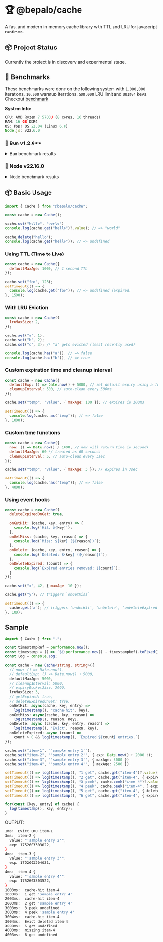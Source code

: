 # 🏆 @bepalo/cache

A fast and modern in-memory cache library with TTL and LRU for javascript runtimes.

## 📦 Project Status

Currently the project is in discovery and experimental stage.

## 📢 Benchmarks

These benchmarks were done on the following system with `1,000,000` iterations, 
`10,000` warmup iterations, `500,000` LRU limit and `UUIDv4` keys. Checkout [benchmark](bench/benchmark.js)

**System Info:**

```js
CPU: AMD Ryzen 7 5700U (8 cores, 16 threads)
RAM: 16 GB DDR4
OS: Pop!_OS 22.04 (Linux 6.8)
Node.js: v22.6.0
```

### 🥇 Bun v1.2.6**

<details>
<summary>Bun benchmark results</summary>

**Benchmarking @bepalo/cache (N=`1,000,000`, LRU-Limit=`500,000`, K=`UUIDv4`)**


| Operation                    | ns/operation | operations/s |
|------------------------------|--------------|--------------|
| cache.get: hit               |       111.14 |    8,997,658 |
| cache.get: miss              |      105.218 |    9,504,060 |
| cache.get: miss, empty       |       11.781 |   84,883,677 |
| cache.set: new               |      449.293 |    2,225,718 |
| cache.set: override          |      534.526 |    1,870,816 |
| cache.update:                |      298.698 |    3,347,867 |
| cache.deleteExpired: all     |  333,333,333 |            3 |
| cache.deleteExpired: none    |  421,052.632 |        2,375 |

**Comparing with native Map**

| Operation                    | ns/operation | operations/s |
|------------------------------|--------------|--------------|
| Map.get: hit                 |        4.768 |  209,744,784 |
| Map.get: miss                |        5.078 |  196,931,841 |
| Map.get: miss, empty         |        4.539 |  220,326,435 |
| Map.set:                     |      241.091 |    4,147,819 |
| Map.set: update              |      139.334 |    7,177,024 |
| Map.delete:                  |      179.569 |    5,568,900 |

</details>

### 🥈 Node v22.16.0

<details>
<summary>Node benchmark results</summary>

**Benchmarking @bepalo/cache (N=`1,000,000`, LRU-Limit=`500,000`, K=`UUIDv4`)**

| Operation                    | ns/operation | operations/s |
|------------------------------|--------------|--------------|
| cache.get: hit               |        223.6 |    4,472,267 |
| cache.get: miss              |      235.573 |    4,244,975 |
| cache.get: miss, empty       |       31.271 |   31,978,921 |
| cache.set: new               |      889.589 |    1,124,115 |
| cache.set: override          |    1,167.268 |      856,701 |
| cache.update:                |      544.116 |    1,837,842 |
| cache.deleteExpired: all     |  500,000,000 |            2 |
| cache.deleteExpired: none    |  176,211.454 |        5,675 |

**Comparing with native Map**

| Operation                    | ns/operation | operations/s |
|------------------------------|--------------|--------------|
| Map.get: hit                 |      185.881 |    5,379,777 |
| Map.get: miss                |      184.672 |    5,415,001 |
| Map.get: miss, empty         |        9.007 |  111,025,374 |
| Map.set:                     |      268.631 |    3,722,579 |
| Map.set: update              |      196.197 |    5,096,925 |
| Map.delete:                  |      219.495 |    4,555,914 |

</details>


## 📦 Basic Usage


```js
import { Cache } from "@bepalo/cache";

const cache = new Cache();

cache.set("hello", "world");
console.log(cache.get("hello")?.value); // => "world"

cache.delete("hello");
console.log(cache.get("hello")); // => undefined
```

### Using TTL (Time to Live)

```js
const cache = new Cache({
  defaultMaxAge: 1000, // 1 second TTL
});

cache.set("foo", 123);
setTimeout(() => {
  console.log(cache.get("foo")); // => undefined (expired)
}, 1500);
```

### With LRU Eviction

```js
const cache = new Cache({
  lruMaxSize: 2,
});

cache.set("a", 1);
cache.set("b", 2);
cache.set("c", 3); // "a" gets evicted (least recently used)

console.log(cache.has("a")); // => false
console.log(cache.has("b")); // => true
```

### Custom expiration time and cleanup interval

```js
const cache = new Cache({
  defaultExp: () => Date.now() + 5000, // set default expiry using a function
  cleanupInterval: 500, // auto-clean every 500ms
});

cache.set("temp", "value", { maxAge: 100 }); // expires in 100ms

setTimeout(() => {
  console.log(cache.has("temp")); // => false
}, 1000);
```

### Custom time functions

```js
const cache = new Cache({
  now: () => Date.now() / 1000, // now will return time in seconds
  defaultMaxAge: 60 // treated as 60 seconds
  cleanupInterval: 5, // auto-clean every 5sec
});

cache.set("temp", "value", { maxAge: 3 }); // expires in 3sec

setTimeout(() => {
  console.log(cache.has("temp")); // => false
}, 4000);
```

### Using event hooks


```js
const cache = new Cache({
  deleteExpiredOnGet: true,

  onGetHit: (cache, key, entry) => {
    console.log(`Hit: ${key}`);
  },
  onGetMiss: (cache, key, reason) => {
    console.log(`Miss: ${key} (${reason})`);
  },
  onDelete: (cache, key, entry, reason) => {
    console.log(`Deleted: ${key} (${reason})`);
  },
  onDeleteExpired: (count) => {
    console.log(`Expired entries removed: ${count}`);
  }
});

cache.set("x", 42, { maxAge: 10 });

cache.get("y"); // triggers `onGetMiss`

setTimeout(() => {
  cache.get("x"); // triggers `onGetHit`, `onDelete`, `onDeleteExpired`
}, 100);
```

## Sample

```ts
import { Cache } from ".";

const timestampRef = performance.now();
const timestamp = () => `${(performance.now() - timestampRef).toFixed()}ms: `;
const log = console.log;

const cache = new Cache<string, string>({
  // now: () => Date.now(),
  // defaultExp: () => Date.now() + 5000,
  defaultMaxAge: 5000,
  // cleanupInterval: 5000,
  // expiryBucketSize: 5000,
  lruMaxSize: 3,
  // getExpired: true,
  // deleteExpiredOnGet: true,
  onGetHit: async(cache, key, entry) => 
    log(timestamp(), "cache-hit", key),
  onGetMiss: async(cache, key, reason) => 
    log(timestamp(), reason, key),
  onDelete: async (cache, key, entry, reason) => 
    log(timestamp(), "Evict", reason, key),
  onDeleteExpired: async (count) => 
    count > 0 && log(timestamp(), `Expired ${count} entries.`)
}); 

cache.set("item-1", "'sample entry 1'");
cache.set("item-2", "'sample entry 2'", { exp: Date.now() + 2000 });
cache.set("item-3", "'sample entry 3'", { maxAge: 3000 });
cache.set("item-4", "'sample entry 4'", { maxAge: 2500 });

setTimeout(() => log(timestamp(), "1 get", cache.get("item-4")?.value), 1000);
setTimeout(() => log(timestamp(), "2 get", cache.get("item-4", { expired: true })?.value), 2000);
setTimeout(() => log(timestamp(), "3 peek", cache.peek("item-4")?.value), 3000);
setTimeout(() => log(timestamp(), "4 peek", cache.peek("item-4", { expired: true })?.value), 3000);
setTimeout(() => log(timestamp(), "5 get", cache.get("item-4", { deleteExpired: true })?.value), 3000);
setTimeout(() => log(timestamp(), "6 get", cache.get("item-4", { expired: true })?.value), 4000);

for(const [key, entry] of cache) {
  log(timestamp(), key, entry);
}
```

OUTPUT:

```sh
1ms:  Evict LRU item-1
3ms:  item-2 {
  value: "'sample entry 2'",
  exp: 1752603303022,
}
4ms:  item-3 {
  value: "'sample entry 3'",
  exp: 1752603304022,
}
4ms:  item-4 {
  value: "'sample entry 4'",
  exp: 1752603303522,
}
1003ms:  cache-hit item-4
1003ms:  1 get 'sample entry 4'
2003ms:  cache-hit item-4
2003ms:  2 get 'sample entry 4'
3003ms:  3 peek undefined
3003ms:  4 peek 'sample entry 4'
3004ms:  cache-hit item-4
3004ms:  Evict deleted item-4
3003ms:  5 get undefined
4003ms:  missing item-4
4003ms:  6 get undefined
```

